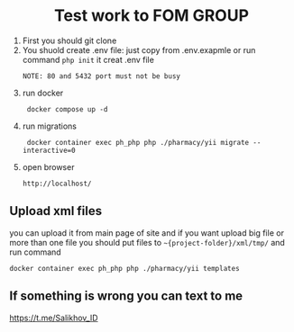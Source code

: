 <p align="center">
    <h1 align="center">Test work to FOM GROUP</h1>
</p>

1. First you should git clone
2. You shuold create .env file: just copy from .env.exapmle or run command 
   ``php init`` it creat .env file
    ```
    NOTE: 80 and 5432 port must not be busy 
   ```
3. run docker
   ```
    docker compose up -d
   ```
4. run migrations
    ```
     docker container exec ph_php php ./pharmacy/yii migrate --interactive=0
   ```
5. open browser
   ```
   http://localhost/
   ```


Upload xml files
-------------------
you can upload it from main page of site
and if you want upload big file or more than one file
you should put files to ``~{project-folder}/xml/tmp/`` and run command
   ```
   docker container exec ph_php php ./pharmacy/yii templates
   ```

If something is wrong you can text to me
-------------------
https://t.me/Salikhov_ID
